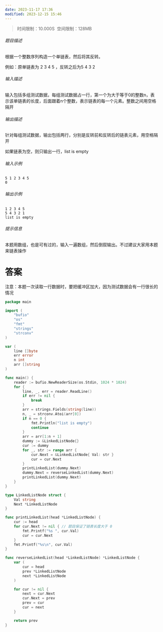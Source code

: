 ```yaml
---
date: 2023-11-17 17:36
modified: 2023-12-15 15:46
---
```

>时间限制：10.000S  空间限制：128MB

###### 题目描述

根据一个整数序列构造一个单链表，然后将其反转。

例如：原单链表为 2 3 4 5 ，反转之后为5 4 3 2

###### 输入描述

输入包括多组测试数据，每组测试数据占一行，第一个为大于等于0的整数n，表示该单链表的长度，后面跟着n个整数，表示链表的每一个元素。整数之间用空格隔开

###### 输出描述

针对每组测试数据，输出包括两行，分别是反转前和反转后的链表元素，用空格隔开

如果链表为空，则只输出一行，list is empty

###### 输入示例

```
5 1 2 3 4 5 
0
```

###### 输出示例

```
1 2 3 4 5 
5 4 3 2 1 
list is empty
```

###### 提示信息

本题用数组，也是可有过的，输入一遍数组，然后倒叙输出。不过建议大家用本题来链表操作

# 答案

注意：本题一次读取一行数据时，要把缓冲区加大，因为测试数据会有一行很长的情况

```go
package main

import (
    "bufio"
    "os"
    "fmt"
    "strings"
    "strconv"
)

var (
    line []byte
    err error
    n int
    arr []string
)

func main() {
    reader := bufio.NewReaderSize(os.Stdin, 1024 * 1024)
    for {
        line, _, err = reader.ReadLine()
        if err != nil {
            break
        }
        arr = strings.Fields(string(line))
        n, _ = strconv.Atoi(arr[0])
        if n == 0 {
            fmt.Println("list is empty")
            continue
        }
        arr = arr[1:n + 1]
        dummy := &LinkedListNode{}
        cur := dummy
        for _, str := range arr {
            cur.Next = &LinkedListNode{ Val: str }
            cur = cur.Next
        }
        printLinkedList(dummy.Next)
        dummy.Next = reverseLinkedList(dummy.Next)
        printLinkedList(dummy.Next)
    }
}

type LinkedListNode struct {
    Val string
    Next *LinkedListNode
}

func printLinkedList(head *LinkedListNode) {
    cur := head
    for cur.Next != nil { // 题目保证了链表长度大于 0
        fmt.Printf("%s ", cur.Val)
        cur = cur.Next
    }
    fmt.Printf("%s\n", cur.Val)
}

func reverseLinkedList(head *LinkedListNode) *LinkedListNode {
    var (
        cur = head
        prev *LinkedListNode
        next *LinkedListNode
    )

    for cur != nil {
        next = cur.Next
        cur.Next = prev
        prev = cur
        cur = next
    }

    return prev
}
```
